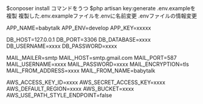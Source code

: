$conposer install コマンドをうつ
$php artisan key:generate
.env.exampleを複製
複製した.env.exampleファイルを.envに名前変更
.envファイルの情報変更

APP_NAME=babytalk
APP_ENV=develop
APP_KEY=xxxxx

DB_HOST=127.0.0.1
DB_PORT=3306
DB_DATABASE=xxxx
DB_USERNAME=xxxx
DB_PASSWORD=xxxx

MAIL_MAILER=smtp
MAIL_HOST=smtp.gmail.com
MAIL_PORT=587
MAIL_USERNAME=xxxx
MAIL_PASSWORD=xxxx
MAIL_ENCRYPTION=tls
MAIL_FROM_ADDRESS=xxxx
MAIL_FROM_NAME=babytalk

AWS_ACCESS_KEY_ID=xxxx
AWS_SECRET_ACCESS_KEY=xxxx
AWS_DEFAULT_REGION=xxxx
AWS_BUCKET=xxxx
AWS_USE_PATH_STYLE_ENDPOINT=false


